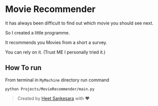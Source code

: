 # Movie Recommender
It has always been difficult to find out which movie you should see next. 

So I created a little programme.

It recommends you Movies from a short a survey.

You can rely on it. (Trust ME I personally tried it.)

## How To run

From terminal in  ```MyMachine``` directory run command 

```python Projects/MovieRecommender/main.py```

> Created by [Heet Sankesara](https://github.com/hsankesara) with :heart: